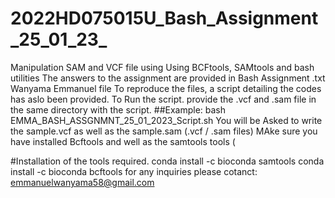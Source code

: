 # 2022HD075015U_Bash_Assignment_25_01_23_
Manipulation SAM and VCF file using Using  BCFtools, SAMtools and bash utilities
The answers to the assignment are provided in Bash Assignment .txt Wanyama Emmanuel file
To reproduce the files, a script detailing the codes has aslo been provided. 
  To Run the script. provide the .vcf and .sam file in the same directory with the script.
  ##Example: 
  bash EMMA_BASH_ASSGNMNT_25_01_2023_Script.sh
  You will be Asked to write the sample.vcf as well as the sample.sam (.vcf / .sam files)
  MAke sure you have installed Bcftools and well as the samtools tools (

#Installation of the tools required. 
conda install -c bioconda samtools
conda install -c bioconda bcftools
for any inquiries please cotanct: emmanuelwanyama58@gmail.com
